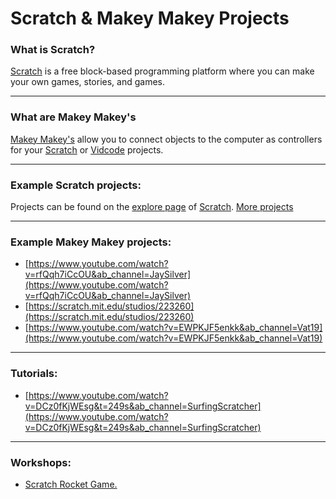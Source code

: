 # Scratch & Makey Makey Projects

### What is Scratch?

[Scratch](https://scratch.mit.edu/) is a free block-based programming platform where you can make your own games, stories, and games.

---

### What are Makey Makey's

[Makey Makey's](https://makeymakey.com/) allow you to connect objects to the computer as controllers for your [Scratch](https://scratch.mit.edu/) or [Vidcode](https://www.vidcode.com/) projects.

---

### Example Scratch projects:

Projects can be found on the [explore page](https://scratch.mit.edu/explore/projects/all) of [Scratch](https://scratch.mit.edu/).
[More projects](https://scratch.mit.edu/ideas)

---

### Example Makey Makey projects:

-   [https://www.youtube.com/watch?v=rfQqh7iCcOU&ab_channel=JaySilver](https://www.youtube.com/watch?v=rfQqh7iCcOU&ab_channel=JaySilver)
-   [https://scratch.mit.edu/studios/223260](https://scratch.mit.edu/studios/223260)
-   [https://www.youtube.com/watch?v=EWPKJF5enkk&ab_channel=Vat19](https://www.youtube.com/watch?v=EWPKJF5enkk&ab_channel=Vat19)

---

### Tutorials:

-   [https://www.youtube.com/watch?v=DCz0fKjWEsg&t=249s&ab_channel=SurfingScratcher](https://www.youtube.com/watch?v=DCz0fKjWEsg&t=249s&ab_channel=SurfingScratcher)

---

### Workshops:

-   [Scratch Rocket Game.](https://scratch.mit.edu/projects/738804574)
